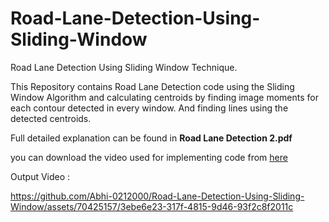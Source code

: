 # Road-Lane-Detection-Using-Sliding-Window
Road Lane Detection Using Sliding Window Technique.



This Repository contains Road Lane Detection code using the Sliding Window Algorithm and calculating centroids by finding image moments for each contour detected in every window.
And finding lines using the detected centroids.

Full detailed explanation can be found in __Road Lane Detection 2.pdf__

you can download the video used for implementing code from <a href="https://www.kaggle.com/datasets/dpamgautam/video-file-for-lane-detection-project/code)https://www.kaggle.com/datasets/dpamgautam/video-file-for-lane-detection-project/code" target='_blank'>here</a>

Output Video : 

https://github.com/Abhi-0212000/Road-Lane-Detection-Using-Sliding-Window/assets/70425157/3ebe6e23-317f-4815-9d46-93f2c8f2011c

